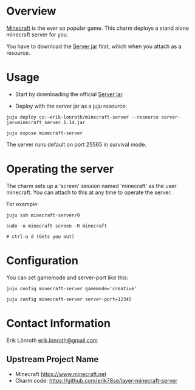 # Overview
[Minecraft] is the ever so popular game. This charm deploys a stand alone minecraft server for you.

You have to download the [Server jar] first, which when you attach as a resource.

# Usage

* Start by downloading the official [Server jar].

* Deploy with the server jar as a juju resource:

```
juju deploy cs:~erik-lonroth/minecraft-server --resource server-jar=minecraft_server.1.14.jar

juju expose minecraft-server
```

The server runs default on port 25565 in survival mode.

# Operating the server
The charm sets up a 'screen' session named 'minecraft' as the user minecraft. 
You can attach to this at any time to operate the server.

For example:
```
juju ssh minecraft-server/0

sudo -u minecraft screen -R minecraft

# ctrl-a d (Gets you out)
```


# Configuration
You can set gamemode and server-port like this:
```
juju config minecraft-server gamemode='creative'

juju config minecraft-server server-port=12345
```

# Contact Information
Erik Lönroth <erik.lonroth@gmail.com>

## Upstream Project Name

  - Minecraft https://www.minecraft.net
  - Charm code: https://github.com/erik78se/layer-minecraft-server

[Minecraft]: https://www.minecraft.net
[Erik]: http://eriklonroth@wordpress.com
[Server jar]: https://www.minecraft.net/sv-se/download/server/
